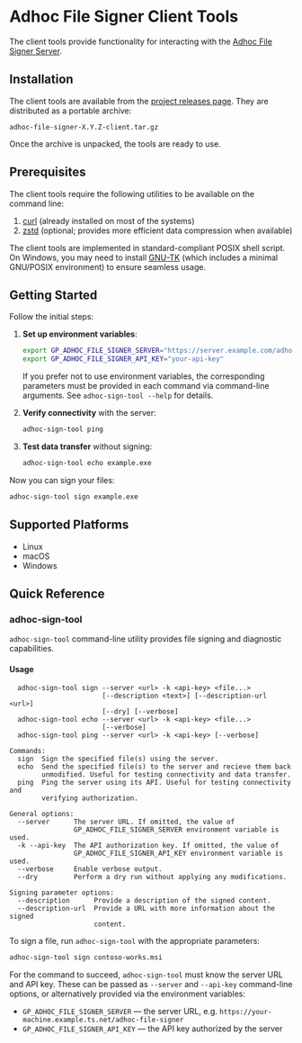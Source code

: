 # Adhoc File Signer Client Tools

The client tools provide functionality for interacting with the
[Adhoc File Signer Server](https://github.com/gapotchenko/adhoc-file-signer/tree/main/source/server).

## Installation

The client tools are available from the
[project releases page](https://github.com/gapotchenko/adhoc-file-signer/releases).
They are distributed as a portable archive:

```
adhoc-file-signer-X.Y.Z-client.tar.gz
```

Once the archive is unpacked, the tools are ready to use.

## Prerequisites

The client tools require the following utilities to be available on the command
line:

1. [curl](https://curl.se/) (already installed on most of the systems)
2. [zstd](https://github.com/facebook/zstd) (optional; provides more efficient
   data compression when available)

The client tools are implemented in standard-compliant POSIX shell script. On
Windows, you may need to install [GNU-TK](https://github.com/gapotchenko/gnu-tk)
(which includes a minimal GNU/POSIX environment) to ensure seamless usage.

## Getting Started

Follow the initial steps:

1. **Set up environment variables**:

   ```sh
   export GP_ADHOC_FILE_SIGNER_SERVER="https://server.example.com/adhoc-file-signer"
   export GP_ADHOC_FILE_SIGNER_API_KEY="your-api-key"
   ```

   If you prefer not to use environment variables, the corresponding parameters
   must be provided in each command via command-line arguments. See
   `adhoc-sign-tool --help` for details.

2. **Verify connectivity** with the server:

   ```sh
   adhoc-sign-tool ping
   ```

3. **Test data transfer** without signing:

   ```sh
   adhoc-sign-tool echo example.exe
   ```

Now you can sign your files:

```sh
adhoc-sign-tool sign example.exe
```

## Supported Platforms

- Linux
- macOS
- Windows

## Quick Reference

### adhoc-sign-tool

`adhoc-sign-tool` command-line utility provides file signing and diagnostic
capabilities.

#### Usage

```
  adhoc-sign-tool sign --server <url> -k <api-key> <file...>
                       [--description <text>] [--description-url <url>]
                       [--dry] [--verbose]
  adhoc-sign-tool echo --server <url> -k <api-key> <file...>
                       [--verbose]
  adhoc-sign-tool ping --server <url> -k <api-key> [--verbose]

Commands:
  sign  Sign the specified file(s) using the server.
  echo  Send the specified file(s) to the server and recieve them back
        unmodified. Useful for testing connectivity and data transfer.
  ping  Ping the server using its API. Useful for testing connectivity and
        verifying authorization.

General options:
  --server      The server URL. If omitted, the value of
                GP_ADHOC_FILE_SIGNER_SERVER environment variable is used.
  -k --api-key  The API authorization key. If omitted, the value of
                GP_ADHOC_FILE_SIGNER_API_KEY environment variable is used.
  --verbose     Enable verbose output.
  --dry         Perform a dry run without applying any modifications.

Signing parameter options:
  --description      Provide a description of the signed content.
  --description-url  Provide a URL with more information about the signed
                     content.
```

To sign a file, run `adhoc-sign-tool` with the appropriate parameters:

```sh
adhoc-sign-tool sign contoso-works.msi
```

For the command to succeed, `adhoc-sign-tool` must know the server URL and API
key. These can be passed as `--server` and `--api-key` command-line options, or
alternatively provided via the environment variables:

- `GP_ADHOC_FILE_SIGNER_SERVER` — the server URL, e.g.
  `https://your-machine.example.ts.net/adhoc-file-signer`
- `GP_ADHOC_FILE_SIGNER_API_KEY` — the API key authorized by the server

